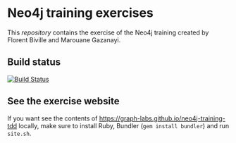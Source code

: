 # Neo4j training exercises

This *repository* contains the exercise of the Neo4j training
created by Florent Biville and Marouane Gazanayi.

## Build status

[![Build Status](https://travis-ci.org/graph-labs/neo4j-training-tdd.png?branch=master)](https://travis-ci.org/graph-labs/neo4j-training-tdd)

## See the exercise website

If you want see the contents of https://graph-labs.github.io/neo4j-training-tdd locally, 
make sure to install Ruby, Bundler (`gem install bundler`) and run `site.sh`.
